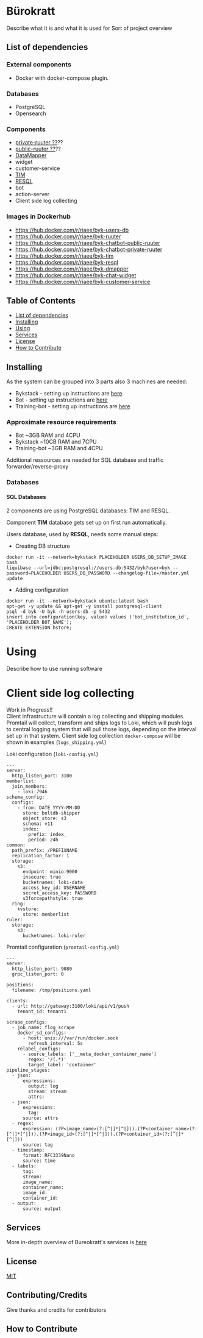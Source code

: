 # Bürokratt
Describe what it is and what it is used for
Sort of project overview

## List of dependencies

### External components
* Docker with docker-compose plugin. 

### Databases
* PostgreSQL
* Opensearch

### Components
* [private-ruuter ??](https://github.com/buerokratt/Ruuter)??
* [public-ruuter ??](https://github.com/buerokratt/Ruuter)??
* [DataMapper](https://github.com/buerokratt/DataMapper)
* widget
* customer-service
* [TIM](https://github.com/buerokratt/TIM)
* [RESQL](https://github.com/buerokratt/RESQL)
* bot
* action-server
* Client side log collecting

### Images in Dockerhub
* https://hub.docker.com/r/riaee/byk-users-db
* https://hub.docker.com/r/riaee/byk-ruuter
* https://hub.docker.com/r/riaee/byk-chatbot-public-ruuter
* https://hub.docker.com/r/riaee/byk-chatbot-private-ruuter
* https://hub.docker.com/r/riaee/byk-tim
* https://hub.docker.com/r/riaee/byk-resql
* https://hub.docker.com/r/riaee/byk-dmapper
* https://hub.docker.com/r/riaee/byk-chat-widget
* https://hub.docker.com/r/riaee/byk-customer-service

## Table of Contents

- [List of dependencies](#list-of-dependencies)
- [Installing](#installing)
- [Using](#using)
- [Services](#services)
- [License](#license)
- [How to Contribute](#how-to-contribute)

## Installing

As the system can be grouped into 3 parts also 3 machines are needed:

* Bykstack - setting up instructions are [here](./bykstack/)
* Bot - setting up instructions are [here](./bot/)
* Training-bot - setting up instructions are [here](./bot_training/)

### Approximate resource requirements
- Bot ~3GB RAM and 4CPU
- Bykstack ~10GB RAM and 7CPU
- Training-bot ~3GB RAM and 4CPU

Additional ressources are needed for SQL database and traffic forwarder/reverse-proxy


### Databases

#### SQL Databases
2 components are using PostgreSQL databases: TIM and RESQL.

Component **TIM** database gets set up on first run automatically. 

Users database, used by **RESQL**, needs some manual steps:
* Creating DB structure
```
docker run -it --network=bykstack PLACEHOLDER USERS_DB_SETUP_IMAGE bash
liquibase --url=jdbc:postgresql://users-db:5432/byk?user=byk --password=PLACEHOLDER USERS_DB_PASSWORD --changelog-file=/master.yml update
```
* Adding configuration

```
docker run -it --network=bykstack ubuntu:latest bash
apt-get -y update && apt-get -y install postgresql-client
psql -d byk -U byk -h users-db -p 5432
insert into configuration(key, value) values ('bot_institution_id', 'PLACEHOLDER BOT_NAME');
CREATE EXTENSION hstore;
```

# Using
Describe how to use running software

# Client side log collecting
Work in Progress!!  
Client infrastructure will contain a log collecting and shipping modules. 
Promtail will collect, transform and ships logs to Loki, which will push logs to central logging system that will pull those logs, depending on the interval set up in that system.
Client side log collection ``` docker-compose ``` will be shown in examples (`logs_shipping.yml`)

Loki configuration (`loki-config.yml`)
```
---
server:
  http_listen_port: 3100
memberlist:
  join_members:
    - loki:7946
schema_config:
  configs:
    - from: DATE YYYY-MM-DD
      store: boltdb-shipper
      object_store: s3
      schema: v11
      index:
        prefix: index_
        period: 24h
common:
  path_prefix: /PREFIXNAME
  replication_factor: 1
  storage:
    s3:
      endpoint: minio:9000
      insecure: true
      bucketnames: loki-data
      access_key_id: USERNAME
      secret_access_key: PASSWORD
      s3forcepathstyle: true
  ring:
    kvstore:
      store: memberlist
ruler:
  storage:
    s3:
      bucketnames: loki-ruler
 ```

Promtail configuration (`promtail-config.yml`)
```
---
server:
  http_listen_port: 9080
  grpc_listen_port: 0

positions:
  filename: /tmp/positions.yaml

clients:
  - url: http://gateway:3100/loki/api/v1/push
    tenant_id: tenant1

scrape_configs:
  - job_name: flog_scrape 
    docker_sd_configs:
      - host: unix:///var/run/docker.sock
        refresh_interval: 5s
    relabel_configs:
      - source_labels: ['__meta_docker_container_name']
        regex: '/(.*)'
        target_label: 'container'
pipeline_stages:
  - json:
      expressions:
        output: log
        stream: stream
        attrs:
  - json:
      expressions:
        tag:
      source: attrs
  - regex:
      expression: (?P<image_name>(?:[^|]*[^|])).(?P<container_name>(?:[^|]*[^|])).(?P<image_id>(?:[^|]*[^|])).(?P<container_id>(?:[^|]*[^|]))
      source: tag
  - timestamp:
      format: RFC3339Nano
      source: time
  - labels:
      tag:
      stream:
      image_name:
      container_name:
      image_id:
      container_id:
  - output:
      source: output
```




## Services

More in-depth overview of Bureokratt's services is [here](./functionalities/readme.md)

## License

[MIT](./LICENSE)

## Contributing/Credits

Give thanks and credits for contributors

## How to Contribute
